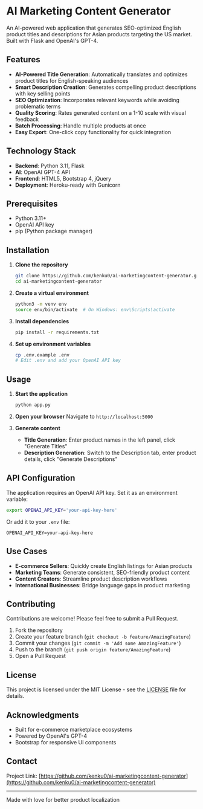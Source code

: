 # AI Marketing Content Generator

An AI-powered web application that generates SEO-optimized English product titles and descriptions for Asian products targeting the US market. Built with Flask and OpenAI's GPT-4.

## Features

- **AI-Powered Title Generation**: Automatically translates and optimizes product titles for English-speaking audiences
- **Smart Description Creation**: Generates compelling product descriptions with key selling points
- **SEO Optimization**: Incorporates relevant keywords while avoiding problematic terms
- **Quality Scoring**: Rates generated content on a 1-10 scale with visual feedback
- **Batch Processing**: Handle multiple products at once
- **Easy Export**: One-click copy functionality for quick integration

## Technology Stack

- **Backend**: Python 3.11, Flask
- **AI**: OpenAI GPT-4 API
- **Frontend**: HTML5, Bootstrap 4, jQuery
- **Deployment**: Heroku-ready with Gunicorn

## Prerequisites

- Python 3.11+
- OpenAI API key
- pip (Python package manager)

## Installation

1. **Clone the repository**
   ```bash
   git clone https://github.com/kenku0/ai-marketingcontent-generator.git
   cd ai-marketingcontent-generator
   ```

2. **Create a virtual environment**
   ```bash
   python3 -m venv env
   source env/bin/activate  # On Windows: env\Scripts\activate
   ```

3. **Install dependencies**
   ```bash
   pip install -r requirements.txt
   ```

4. **Set up environment variables**
   ```bash
   cp .env.example .env
   # Edit .env and add your OpenAI API key
   ```

## Usage

1. **Start the application**
   ```bash
   python app.py
   ```

2. **Open your browser**
   Navigate to `http://localhost:5000`

3. **Generate content**
   - **Title Generation**: Enter product names in the left panel, click "Generate Titles"
   - **Description Generation**: Switch to the Description tab, enter product details, click "Generate Descriptions"

## API Configuration

The application requires an OpenAI API key. Set it as an environment variable:

```bash
export OPENAI_API_KEY='your-api-key-here'
```

Or add it to your `.env` file:
```
OPENAI_API_KEY=your-api-key-here
```

## Use Cases

- **E-commerce Sellers**: Quickly create English listings for Asian products
- **Marketing Teams**: Generate consistent, SEO-friendly product content
- **Content Creators**: Streamline product description workflows
- **International Businesses**: Bridge language gaps in product marketing

## Contributing

Contributions are welcome! Please feel free to submit a Pull Request.

1. Fork the repository
2. Create your feature branch (`git checkout -b feature/AmazingFeature`)
3. Commit your changes (`git commit -m 'Add some AmazingFeature'`)
4. Push to the branch (`git push origin feature/AmazingFeature`)
5. Open a Pull Request

## License

This project is licensed under the MIT License - see the [LICENSE](LICENSE) file for details.

## Acknowledgments

- Built for e-commerce marketplace ecosystems
- Powered by OpenAI's GPT-4
- Bootstrap for responsive UI components

## Contact

Project Link: [https://github.com/kenku0/ai-marketingcontent-generator](https://github.com/kenku0/ai-marketingcontent-generator)

---

Made with love for better product localization
